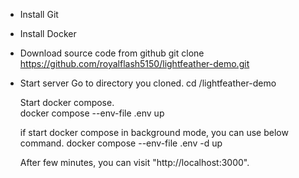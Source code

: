 - Install Git

- Install Docker

- Download source code from github
		git clone https://github.com/royalflash5150/lightfeather-demo.git
	
- Start server
	Go to directory you cloned.
		cd /lightfeather-demo
	
	Start docker compose.	
		docker compose --env-file .env up
	
	if start docker compose in background mode, you can use below command.
		docker compose --env-file .env -d up	

	After few minutes, you can visit "http://localhost:3000".
	
